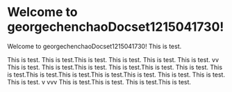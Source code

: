 # Welcome to georgechenchaoDocset1215041730!


Welcome to georgechenchaoDocset1215041730!
This is test.

This is test.
This is test.This is test.
This is test.
This is test.
This is test.
vv
This is test.
This is test.This is test.
This is test.This is test.
This is test.
This is test.This is test.This is test.This is test.This is test.
This is test.
This is test.
This is test.
v
vvv
This is test.This is test.
This is test.This is test.

